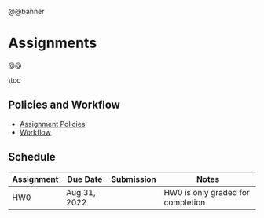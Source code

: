 @@banner
# Assignments
@@

\toc

## Policies and Workflow

* [Assignment Policies](/policies/#assignments)
* [Workflow](/assignments/workflow/)

## Schedule

| Assignment | Due Date | Submission | Notes |
|------------|----------|------------|-------|
| HW0 | Aug 31, 2022 | | HW0 is only graded for completion |

